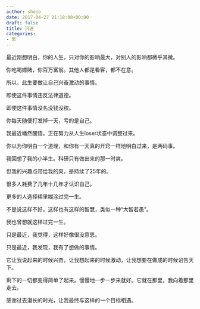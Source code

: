 ```yaml
---
author: shojo
date: 2017-04-27 21:18:08+00:00
draft: false
title: 沉迷
categories:
- 思
---
```


最近刚想明白，你的人生，只对你的影响最大，对别人的影响都微乎其微。

你吃喝嫖赌，你百万富翁。其他人都是看客，都不在意。

所以，此生要做让自己兴奋激动的事情。

即使这件事情违反法律道德。

即使这件事情没名没钱没权。

你每天随便打发掉一天，亏的是自己。

我最近幡然醒悟。正在努力从人生loser状态中调整过来。

你以为你明白一个道理，和你有一天真的开窍一样地明白过来，是两码事。

我回想了我的小半生。科研只有做出来的那一时爽。

但我的兴趣点带给我的爽，是持续了25年的。

很多人耗费了几年十几年才认识自己。

更多的人选择稀里糊涂过完一生。

不是说这样不好。这样也有这样的智慧，类似一种“大智若愚”。

我也曾想就这样过完一生。

只是最近，我觉得，这样好像很没意思。

只是最近，我发现，我有了想做的事情。

它让我说起来的时候兴奋，让我想起来的时候激动，让我想要在做成的时候诏告天下。

剩下的一切都变得简单了起来。慢慢地一步一步来就好。它就在那里，我向着那里走去。

感谢过去漫长的时光，让我最终与这样的一个目标相遇。

